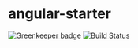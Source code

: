 # angular-starter

[![Greenkeeper badge](https://badges.greenkeeper.io/LehaMotovilov/angular-starter.svg)](https://greenkeeper.io/)
[![Build Status](https://travis-ci.org/LehaMotovilov/angular-starter.svg?branch=master)](https://travis-ci.org/LehaMotovilov/angular-starter)
